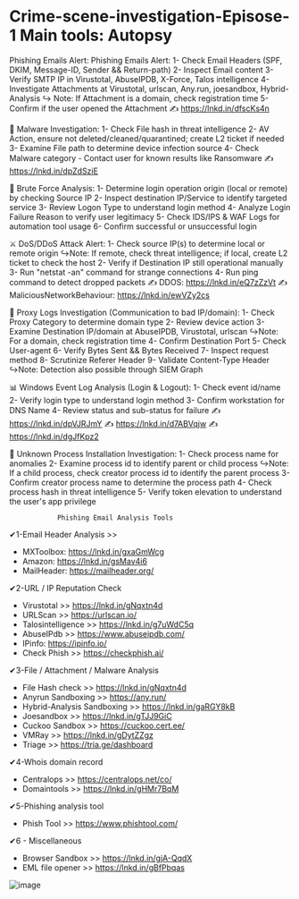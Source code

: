 # Crime-scene-investigation-Episose-1      Main tools: Autopsy
Phishing Emails Alert:
Phishing Emails Alert:
1- Check Email Headers (SPF, DKIM, Message-ID, Sender && Return-path)
2- Inspect Email content
3- Verify SMTP IP in Virustotal, AbuseIPDB, X-Force, Talos intelligence
4- Investigate Attachments at Virustotal, urlscan, Any.run, joesandbox, Hybrid-Analysis
↪ Note: If Attachment is a domain, check registration time
5- Confirm if the user opened the Attachment
✍  https://lnkd.in/dfscKs4n


🦠 Malware Investigation:
1- Check File hash in threat intelligence
2- AV Action, ensure not deleted/cleaned/quarantined; create L2 ticket if needed
3- Examine File path to determine device infection source
4- Check Malware category - Contact user for known results like Ransomware
✍  https://lnkd.in/dpZdSziE


🤖 Brute Force Analysis:
1- Determine login operation origin (local or remote) by checking Source IP
2- Inspect destination IP/Service to identify targeted service
3- Review Logon Type to understand login method
4- Analyze Login Failure Reason to verify user legitimacy
5- Check IDS/IPS & WAF Logs for automation tool usage
6- Confirm successful or unsuccessful login

⚔ DoS/DDoS Attack Alert:
1- Check source IP(s) to determine local or remote origin
↪Note: If remote, check threat intelligence; if local, create L2 ticket to check the host
2- Verify if Destination IP still operational manually
3- Run "netstat -an" command for strange connections
4- Run ping command to detect dropped packets
✍ DDOS:  https://lnkd.in/eQ7zZzVt
✍ MaliciousNetworkBehaviour:  https://lnkd.in/ewVZy2cs

🚫 Proxy Logs Investigation (Communication to bad IP/domain):
1- Check Proxy Category to determine domain type
2- Review device action
3- Examine Destination IP/domain at AbuseIPDB, Virustotal, urlscan
↪Note: For a domain, check registration time
4- Confirm Destination Port
5- Check User-agent
6- Verify Bytes Sent && Bytes Received
7- Inspect request method
8- Scrutinize Referer Header
9- Validate Content-Type Header
↪Note: Detection also possible through SIEM Graph

📊 Windows Event Log Analysis (Login & Logout):
1- Check event id/name
2- Verify login type to understand login method
3- Confirm workstation for DNS Name
4- Review status and sub-status for failure
✍  https://lnkd.in/dpVJRJmY
✍  https://lnkd.in/d7ABVqjw
✍  https://lnkd.in/dgJfKpz2

🛑 Unknown Process Installation Investigation:
1- Check process name for anomalies
2- Examine process id to identify parent or child process
↪Note: If a child process, check creator process id to identify the parent process
3- Confirm creator process name to determine the process path
4- Check process hash in threat intelligence
5- Verify token elevation to understand the user's app privilege


                Phishing Email Analysis Tools

✔1-Email Header Analysis >>
- MXToolbox:  https://lnkd.in/gxaGmWcg
- Amazon:  https://lnkd.in/gsMav4i6
- MailHeader:  https://mailheader.org/

✔2-URL / IP Reputation Check
- Virustotal >>  https://lnkd.in/gNqxtn4d
- URLScan >>  https://urlscan.io/
- Talosintelligence >>  https://lnkd.in/g7uWdC5q
- AbuseIPdb >>  https://www.abuseipdb.com/
- IPinfo:  https://ipinfo.io/
- Check Phish >>  https://checkphish.ai/

✔3-File / Attachment / Malware Analysis
- File Hash check >>  https://lnkd.in/gNqxtn4d
- Anyrun Sandboxing >>  https://any.run/
- Hybrid-Analysis Sandboxing >>  https://lnkd.in/gaRGY8kB
- Joesandbox >>  https://lnkd.in/gTJJ9GiC
- Cuckoo Sandbox >>  https://cuckoo.cert.ee/
- VMRay >>  https://lnkd.in/gDytZZgz
- Triage >>  https://tria.ge/dashboard

✔4-Whois domain record
- Centralops >>  https://centralops.net/co/
- Domaintools >>  https://lnkd.in/gHMr7BqM

✔5-Phishing analysis tool
- Phish Tool >> https://www.phishtool.com/

✔6 - Miscellaneous
- Browser Sandbox >>  https://lnkd.in/gjA-QqdX
- EML file opener >>  https://lnkd.in/gBfPbqas

![image](https://github.com/AmadouMan/Crime-scene-investigation-Episose-1/assets/138404140/b1cd3972-00d1-49eb-8667-1a470982923d)

